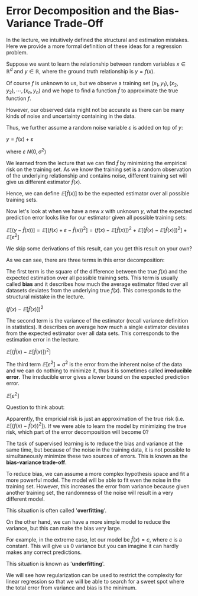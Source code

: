 # Error Decomposition and the Bias-Variance Trade-Off

In the lecture, we intuitively defined the structural and estimation mistakes. Here we provide a more formal definition of these ideas for a regression problem.

Suppose we want to learn the relationship between random variables $x ∈ ℝ^d$ and $y ∈ ℝ$, where the ground truth relationship is $y = f(x)$.

Of course $f$ is unknown to us, but we observe a training set $(x_1, y_1), (x_2, y_2), ⋯, (x_n, y_n)$ and we hope to find a function
$\hat{f}$ to approximate the true function $f$.

However, our observed data might not be accurate as there can be many kinds of noise and uncertainty containing in the data.

Thus, we further assume a random noise variable $ε$ is added on top of $y$:

$y = f(x) + ε$

where $ε ~ N (0, σ^2)$

We learned from the lecture that we can find $\hat{f}$ by minimizing the empirical risk on the training set. As we know the training set is a random observation of the underlying relationship and contains noise, different training set will give us different estimator $\hat{f}(x)$.

Hence, we can define $𝔼 [\hat{f} (x)]$ to be the expected estimator over all possible training sets.

Now let's look at when we have a new $x$ with unknown $y$, what the expected prediction error looks like for our estimator given all possible training sets:

$𝔼 [(y - \hat{f}(x))] = 𝔼 [(f(x) + ε - \hat{f}(x))^2] = (f(x) - 𝔼 [\hat{f} (x)])^2 + 𝔼 [(\hat{f} (x) - 𝔼 [\hat{f} (x)])^2] + 𝔼 [ ε^2 ]$

We skip some derivations of this result, can you get this result on your own?

As we can see, there are three terms in this error decomposition:

The first term is the square of the difference between the true $f(x)$ and the expected estimation over all possible training sets. This term is usually called **bias** and it describes how much the average estimator fitted over all datasets deviates from the underlying true $f(x)$. This corresponds to the structural mistake in the lecture.

$(f(x) - 𝔼 [\hat{f} (x)])^2$

The second term is the variance of the estimator (recall variance definition in statistics). It describes on average how much a single estimator deviates from the expected estimator over all data sets. This corresponds to the estimation error in the lecture.

$𝔼 [(\hat{f} (x) - 𝔼 [\hat{f} (x)])^2]$

The third term $𝔼 [ ε^2 ] = σ^2$ is the error from the inherent noise of the data and we can do nothing to minimize it, thus it is sometimes called **irreducible error**. The irreducible error gives a lower bound on the expected prediction error.

$𝔼 [ ε^2 ]$

Question to think about:

Apparently, the empricial risk is just an approximation of the true risk (i.e. $𝔼 [(f(x) - \hat{f}(x))^2]$). If we were able to learn the model by minimizing the true risk, which part of the error decomposition will become $0$?

The task of supervised learning is to reduce the bias and variance at the same time, but because of the noise in the training data, it is not possible to simultaneously minimize these two sources of errors. This is known as the **bias-variance trade-off**.

To reduce bias, we can assume a more complex hypothesis space and fit a more powerful model. The model will be able to fit even the noise in the training set. However, this increases the error from variance because given another training set, the randomness of the noise will result in a very different model.

This situation is often called '**overfitting**'.

On the other hand, we can have a more simple model to reduce the variance, but this can make the bias very large.

For example, in the extreme case, let our model be $\hat{f}(x) = c$, where $c$ is a constant. This will give us $0$ variance but you can imagine it can hardly makes any correct predictions.

This situation is known as '**underfitting**'.

We will see how regularization can be used to restrict the complexity for linear regression so that we will be able to search for a sweet spot where the total error from variance and bias is the minimum.
